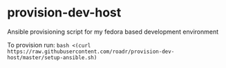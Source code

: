 # provision-dev-host
Ansible provisioning script for my fedora based development environment

To provision run:
`bash <(curl https://raw.githubusercontent.com/roadr/provision-dev-host/master/setup-ansible.sh)`

